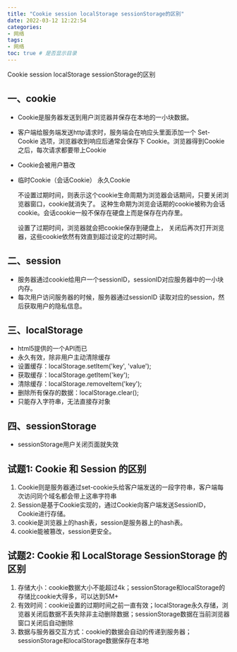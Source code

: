 ```yaml
---
title: "Cookie session localStorage sessionStorage的区别"
date: 2022-03-12 12:22:54
categories:
- 网络
tags:
- 网络
toc: true # 是否显示目录
---
```

Cookie session localStorage sessionStorage的区别
<!-- more -->

## 一、cookie

* Cookie是服务器发送到用户浏览器并保存在本地的一小块数据。
* 客户端给服务端发送http请求时，服务端会在响应头里面添加一个 Set-Cookie 选项，浏览器收到响应后通常会保存下 Cookie。浏览器得到Cookie之后，每次请求都要带上Cookie
* Cookie会被用户篡改
* 临时Cookie（会话Cookie） 永久Cookie

  不设置过期时间，则表示这个cookie生命周期为浏览器会话期间，只要关闭浏览器窗口，cookie就消失了。
  这种生命期为浏览会话期的cookie被称为会话cookie。会话cookie一般不保存在硬盘上而是保存在内存里。

  设置了过期时间，浏览器就会把cookie保存到硬盘上，
  关闭后再次打开浏览器，这些cookie依然有效直到超过设定的过期时间。

## 二、session
  * 服务器通过cookie给用户一个sessionID，sessionID对应服务器中的一小块内存。
  * 每次用户访问服务器的时候，服务器通过sessionID 读取对应的session，然后获取用户的隐私信息。

## 三、localStorage
  * html5提供的一个API而已
  * 永久有效，除非用户主动清除缓存
  * 设置缓存：localStorage.setItem('key', 'value');
  * 获取缓存：localStorage.getItem('key'); 
  * 清除缓存：localStorage.removeItem('key'); 
  * 删除所有保存的数据：localStorage.clear();
  * 只能存入字符串，无法直接存对象

## 四、sessionStorage
  * sessionStorage用户关闭页面就失效

## 试题1: Cookie 和 Session 的区别
  1. Cookie则是服务器通过set-cookie头给客户端发送的一段字符串，客户端每次访问同个域名都会带上这串字符串
  2. Session是基于Cookie实现的，通过Cookie向客户端发送SessionID，Cookie进行存储。
  3. cookie是浏览器上的hash表，session是服务器上的hash表。
  4. cookie能被篡改，session更安全。

## 试题2: Cookie 和 LocalStorage SessionStorage 的区别
  1. 存储大小：cookie数据大小不能超过4k；sessionStorage和localStorage的存储比cookie大得多，可以达到5M+
  2. 有效时间：cookie设置的过期时间之前一直有效；localStorage永久存储，浏览器关闭后数据不丢失除非主动删除数据；sessionStorage数据在当前浏览器窗口关闭后自动删除
  3. 数据与服务器交互方式：cookie的数据会自动的传递到服务器；sessionStorage和localStorage数据保存在本地